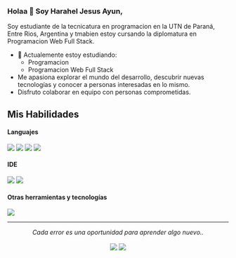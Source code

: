 ### Holaa 👋 Soy Harahel Jesus Ayun,

Soy estudiante de la tecnicatura en programacion en la UTN de Paraná, Entre Rios, Argentina y tmabien estoy cursando la diplomatura en Programacion Web Full Stack.

- 🔭 Actualemente estoy estudiando:
	- Programacion
	- Programacion Web Full Stack
- Me apasiona explorar el mundo del desarrollo, descubrir nuevas tecnologías y conocer a personas interesadas en lo mismo.
- Disfruto colaborar en equipo con personas comprometidas.

## Mis Habilidades

<h4> Languajes </h4>
<span> 
  <img src="https://img.shields.io/badge/HTML5-E34F26?style=for-the-badge&logo=html5&logoColor=white">
  <img src="https://img.shields.io/badge/CSS3-1572B6?style=for-the-badge&logo=css3&logoColor=white">
  <img src="https://img.shields.io/badge/JavaScript-F7DF1E?style=for-the-badge&logo=javascript&logoColor=black">
  <img src="![image](https://github.com/user-attachments/assets/28a08951-4a46-4ee2-8ce8-3a1d79b3922f)">
</span>


<h4> IDE </h4>
<span>
<img src="https://img.icons8.com/?size=100&id=y7WGoWNuIWac&format=png&color=000000">
<img src="https://img.shields.io/badge/Visual_Studio_Code-0078D4?style=for-the-badge&logo=visual%20studio%20code&logoColor=white">


<h4> Otras herramientas y tecnologías </h4>
<span>
  <img src="https://img.shields.io/badge/Git-F05032?style=for-the-badge&logo=git&logoColor=white">
</span>


<hr>
<p align="center">
   <i>Cada error es una oportunidad para aprender algo nuevo..</i>
   <br>
<br>	
<a target="_blank" href="https://www.linkedin.com/in/harahel-ayun-4aa1b330b/"><img src="https://img.shields.io/badge/-LinkedIn-0077B5?style=for-the-badge&logo=Linkedin&logoColor=white"></img></a>
<a target="_blank" href="harahelayun54@gmail.com"><img src="https://img.shields.io/badge/-Gmail-D14836?style=for-the-badge&logo=Gmail&logoColor=white"></img></a>
<br>
</p>
